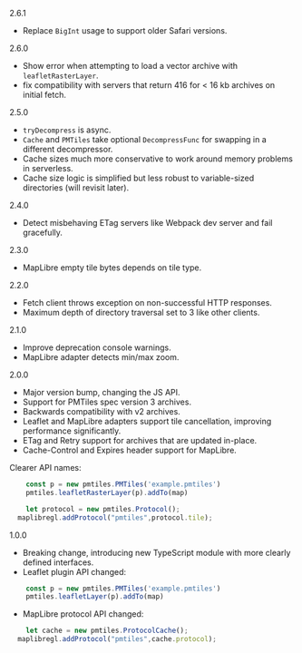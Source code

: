 2.6.1

* Replace `BigInt` usage to support older Safari versions.

2.6.0

* Show error when attempting to load a vector archive with `leafletRasterLayer`.
* fix compatibility with servers that return 416 for < 16 kb archives on initial fetch.

2.5.0

* `tryDecompress` is async.
* `Cache` and `PMTiles` take optional `DecompressFunc` for swapping in a different decompressor.
* Cache sizes much more conservative to work around memory problems in serverless.
* Cache size logic is simplified but less robust to variable-sized directories (will revisit later).

2.4.0

* Detect misbehaving ETag servers like Webpack dev server and fail gracefully.

2.3.0

* MapLibre empty tile bytes depends on tile type.

2.2.0

* Fetch client throws exception on non-successful HTTP responses.
* Maximum depth of directory traversal set to 3 like other clients.

2.1.0

* Improve deprecation console warnings.
* MapLibre adapter detects min/max zoom.

2.0.0

* Major version bump, changing the JS API.
* Support for PMTiles spec version 3 archives.
* Backwards compatibility with v2 archives.
* Leaflet and MapLibre adapters support tile cancellation, improving performance significantly.
* ETag and Retry support for archives that are updated in-place.
* Cache-Control and Expires header support for MapLibre.

Clearer API names:

```js
	const p = new pmtiles.PMTiles('example.pmtiles')
	pmtiles.leafletRasterLayer(p).addTo(map)
```
```js
	let protocol = new pmtiles.Protocol();
  maplibregl.addProtocol("pmtiles",protocol.tile);
```


1.0.0 

* Breaking change, introducing new TypeScript module with more clearly defined interfaces.
* Leaflet plugin API changed:

```js
	const p = new pmtiles.PMTiles('example.pmtiles')
	pmtiles.leafletLayer(p).addTo(map)
```

* MapLibre protocol API changed:

```js
	let cache = new pmtiles.ProtocolCache();
  maplibregl.addProtocol("pmtiles",cache.protocol);
```